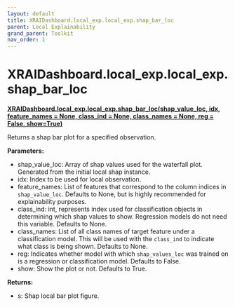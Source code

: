 ```yaml
---
layout: default
title: XRAIDashboard.local_exp.local_exp.shap_bar_loc
parent: Local Explainability
grand_parent: Toolkit
nav_order: 1
---
```


# XRAIDashboard.local_exp.local_exp.shap_bar_loc
**[XRAIDashboard.local_exp.local_exp.shap_bar_loc(shap_value_loc, idx, feature_names = None, class_ind = None, class_names = None, reg = False, show=True)](https://github.com/gaberamolete/XRAIDashboard/blob/main/local_exp/local_exp.py)**


Returns a shap bar plot for a specified observation.


**Parameters:**
- shap_value_loc: Array of shap values used for the waterfall plot. Generated from the initial local shap instance.
- idx: Index to be used for local observation.
- feature_names: List of features that correspond to the column indices in `shap_value_loc`. Defaults to None, but is highly recommended for explainability purposes.
- class_ind: int, represents index used for classification objects in determining which shap values to show. Regression models do not need this variable. Defaults to None.
- class_names: List of all class names of target feature under a classification model. This will be used with the `class_ind` to indicate what class is being shown. Defaults to None.
- reg: Indicates whether model with which `shap_values_loc` was trained on is a regression or classification model. Defaults to False.
- show: Show the plot or not. Defaults to True.

**Returns:**
- s: Shap local bar plot figure.